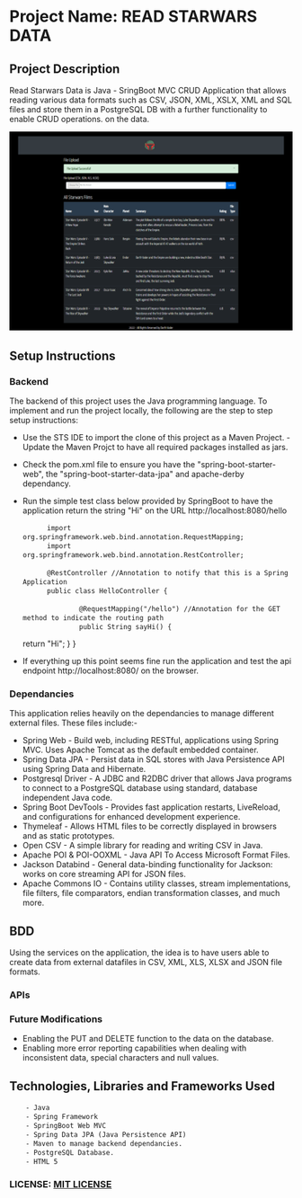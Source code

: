 # Project Name: READ STARWARS DATA

## Project Description

Read Starwars Data is Java - SringBoot MVC CRUD Application that allows reading various data formats such as CSV, JSON, XML, XSLX, XML and SQL files and store them in a PostgreSQL DB with a further functionality to enable CRUD operations. on the data.

<img src="images/film-data.png">

## Setup Instructions

### Backend

The backend of this project uses the Java programming language. To implement and run the project locally, the following are the step to step setup instructions:

- Use the STS IDE to import the clone of this project as a Maven Project. - Update the Maven Projct to have all required packages installed as jars.

- Check the pom.xml file to ensure you have the "spring-boot-starter-web", the "spring-boot-starter-data-jpa" and apache-derby dependancy.

- Run the simple test class below provided by SpringBoot to have the application return the string "Hi" on the URL http://localhost:8080/hello

            import org.springframework.web.bind.annotation.RequestMapping;
            import org.springframework.web.bind.annotation.RestController;

            @RestController //Annotation to notify that this is a Spring Application
            public class HelloController {

                    @RequestMapping("/hello") //Annotation for the GET method to indicate the routing path
                    public String sayHi() {

  return "Hi";
  }
  }

- If everything up this point seems fine run the application and test the api endpoint http://localhost:8080/ on the browser.

### Dependancies

This application relies heavily on the dependancies to manage different external files. These files include:-

- Spring Web - Build web, including RESTful, applications using Spring MVC. Uses Apache Tomcat as the default embedded container.
- Spring Data JPA - Persist data in SQL stores with Java Persistence API using Spring Data and Hibernate.
- Postgresql Driver - A JDBC and R2DBC driver that allows Java programs to connect to a PostgreSQL database using standard, database independent Java code.
- Spring Boot DevTools - Provides fast application restarts, LiveReload, and configurations for enhanced development experience.
- Thymeleaf - Allows HTML files to be correctly displayed in browsers and as static prototypes.
- Open CSV - A simple library for reading and writing CSV in Java.
- Apache POI & POI-OOXML - Java API To Access Microsoft Format Files.
- Jackson Databind - General data-binding functionality for Jackson: works on core streaming API for JSON files.
- Apache Commons IO - Contains utility classes, stream implementations, file filters, file comparators, endian transformation classes, and much more.

## BDD

Using the services on the application, the idea is to have users able to create data from external datafiles in CSV, XML, XLS, XLSX and JSON file formats.

### APIs

### Future Modifications

- Enabling the PUT and DELETE function to the data on the database.
- Enabling more error reporting capabilities when dealing with inconsistent data, special characters and null values.

## Technologies, Libraries and Frameworks Used

        - Java
        - Spring Framework
        - SpringBoot Web MVC
        - Spring Data JPA (Java Persistence API)
        - Maven to manage backend dependancies.
        - PostgreSQL Database.
        - HTML 5

### LICENSE: [MIT LICENSE](https://raw.githubusercontent.com/deepeters/read-data/master/LICENSE)
